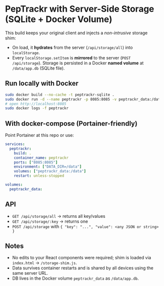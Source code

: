 # PepTrackr with Server-Side Storage (SQLite + Docker Volume)

This build keeps your original client and injects a *non-intrusive* storage shim:
- On load, it **hydrates** from the server (`/api/storage/all`) into `localStorage`.
- Every `localStorage.setItem` is **mirrored** to the server (`POST /api/storage`).
Storage is persisted in a Docker **named volume** at `/data/app.db` (SQLite file).

## Run locally with Docker
```bash
sudo docker build --no-cache -t peptrackr-sqlite .
sudo docker run -d --name peptrackr -p 8085:8085 -v peptrackr_data:/data peptrackr-sqlite
# open http://localhost:8085
sudo docker logs -f peptrackr
```

## With docker-compose (Portainer-friendly)
Point Portainer at this repo or use:
```yaml
services:
  peptrackr:
    build: .
    container_name: peptrackr
    ports: ["8085:8085"]
    environment: ["DATA_DIR=/data"]
    volumes: ["peptrackr_data:/data"]
    restart: unless-stopped

volumes:
  peptrackr_data:
```

## API
- `GET /api/storage/all` → returns all key/values
- `GET /api/storage/:key` → returns one
- `POST /api/storage` with `{ "key": "...", "value": <any JSON or string> }`

## Notes
- No edits to your React components were required; shim is loaded via `index.html` → `/storage-shim.js`.
- Data survives container restarts and is shared by all devices using the same server URL.
- DB lives in the Docker volume `peptrackr_data` as `/data/app.db`.
